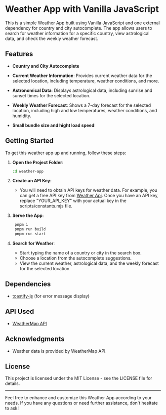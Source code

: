 # Weather App with Vanilla JavaScript

This is a simple Weather App built using Vanilla JavaScript and one external dependency for country and city autocomplete. The app allows users to search for weather information for a specific country, view astrological data, and check the weekly weather forecast.

## Features

- **Country and City Autocomplete**

- **Current Weather Information**: Provides current weather data for the selected location, including temperature, weather conditions, and more.

- **Astronomical Data**: Displays astrological data, including sunrise and sunset times for the selected location.

- **Weekly Weather Forecast**: Shows a 7-day forecast for the selected location, including high and low temperatures, weather conditions, and humidity.

- **Small bundle size and hight load speed** 

## Getting Started

To get this weather app up and running, follow these steps:


1. **Open the Project Folder**:

   ```bash
   cd weather-app
   ```

2. **Create an API Key**:

   - You will need to obtain API keys for weather data. For example, you can get a free API key from [Weather Api](https://www.weatherapi.com/). Once you have an API key, replace "YOUR_API_KEY" with your actual key in the scripts/constants.mjs file.

3. **Serve the App**:

   ```bash
    pnpm i
    pnpm run build
    pnpm run start
   ```

5. **Search for Weather**:

   - Start typing the name of a country or city in the search box.
   - Choose a location from the autocomplete suggestions.
   - View the current weather, astrological data, and the weekly forecast for the selected location.

## Dependencies

- [toastify-js](https://www.npmjs.com/package/toastify-js) (for error message display)

## API Used

- [WeatherMap API](https://www.weatherapi.com/)


## Acknowledgments

- Weather data is provided by WeatherMap API.

## License

This project is licensed under the MIT License - see the LICENSE file for details.

---

Feel free to enhance and customize this Weather App according to your needs. If you have any questions or need further assistance, don't hesitate to ask!